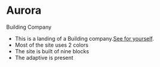 # Aurora
 Building Company

- This is a landing of a Building company.[See for yourself](https://svayoff.github.io/aurora/).
- Most of the site uses 2 colors
- The site is built of nine blocks
- The adaptive is present
